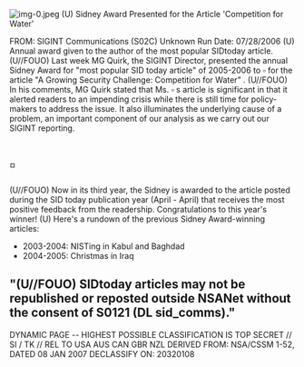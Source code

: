 ![img-0.jpeg](img-0.jpeg)
(U) Sidney Award Presented for the Article 'Competition for Water'

FROM: SIGINT Communications (S02C)
Unknown
Run Date: 07/28/2006
(U) Annual award given to the author of the most popular SIDtoday article.
(U//FOUO) Last week MG Quirk, the SIGINT Director, presented the annual Sidney Award for "most popular SID today article" of 2005-2006 to $\square$ for the article "A Growing Security Challenge: Competition for Water" .
(U//FOUO) In his comments, MG Quirk stated that Ms. $\square$ s article is significant in that it alerted readers to an impending crisis while there is still time for policy-makers to address the issue. It also illuminates the underlying cause of a problem, an important component of our analysis as we carry out our SIGINT reporting.

# $\square$ 

(U//FOUO) Now in its third year, the Sidney is awarded to the article posted during the SID today publication year (April - April) that receives the most positive feedback from the readership. Congratulations to this year's winner!
(U) Here's a rundown of the previous Sidney Award-winning articles:

- 2003-2004: NISTing in Kabul and Baghdad
- 2004-2005: Christmas in Iraq


## "(U//FOUO) SIDtoday articles may not be republished or reposted outside NSANet without the consent of S0121 (DL sid_comms)."

DYNAMIC PAGE -- HIGHEST POSSIBLE CLASSIFICATION IS TOP SECRET // SI / TK // REL TO USA AUS CAN GBR NZL DERIVED FROM: NSA/CSSM 1-52, DATED 08 JAN 2007 DECLASSIFY ON: 20320108
